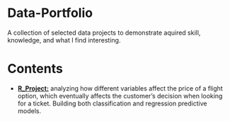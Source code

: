 # Data-Portfolio
A collection of selected data projects to demonstrate aquired skill, knowledge, and what I find interesting.
# Contents
- [**R_Project:**](https://aleks-s-banov.github.io/Data-Portfolio/) analyzing how different variables affect the price of a flight option, which eventually affects the customer’s decision when looking for a ticket. Building both classification and regression predictive models.
